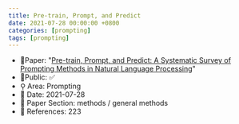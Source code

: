 ```yaml
---
title: Pre-train, Prompt, and Predict
date: 2021-07-28 00:00:00 +0800
categories: [prompting]
tags: [prompting]
---
```


- 📙Paper: "[Pre-train, Prompt, and Predict: A Systematic Survey of Prompting Methods in Natural Language Processing](https://www.semanticscholar.org/paper/Pre-train%2C-Prompt%2C-and-Predict%3A-A-Systematic-Survey-Liu-Yuan/28692beece311a90f5fa1ca2ec9d0c2ce293d069)"
- 🔑Public: ✅
- ⚲ Area: Prompting
- 📅 Date: 2021-07-28
- 🔎 Paper Section: methods / general methods
- 📝 References: 223
